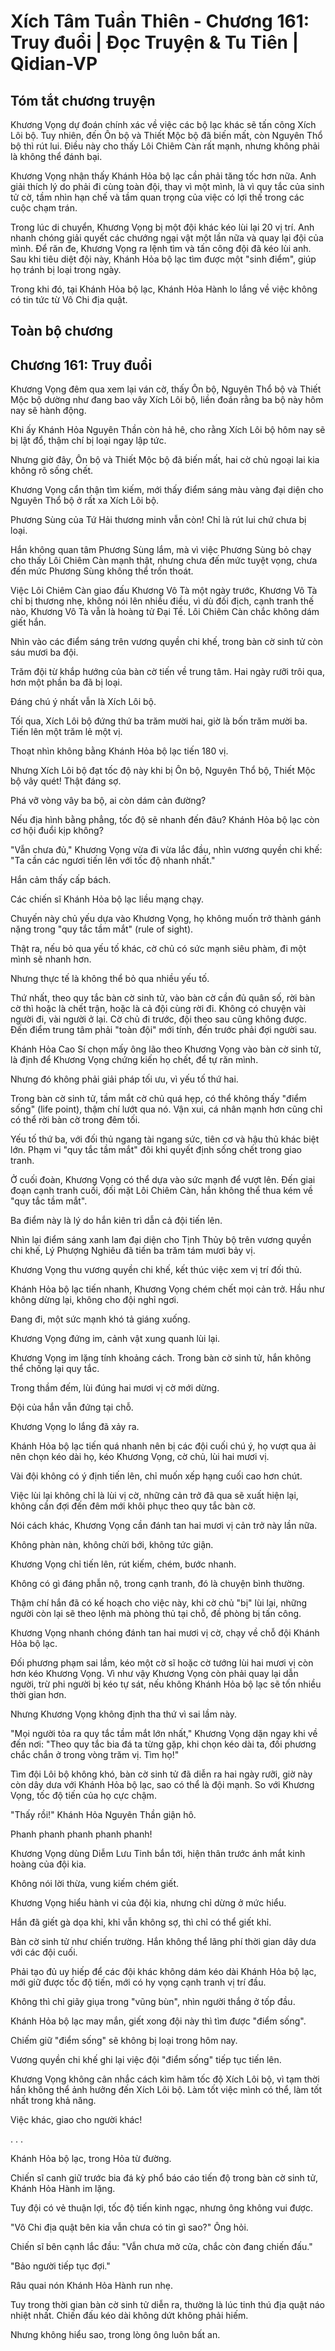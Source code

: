 # Xích Tâm Tuần Thiên - Chương 161: Truy đuổi | Đọc Truyện & Tu Tiên | Qidian-VP



## Tóm tắt chương truyện

Khương Vọng dự đoán chính xác về việc các bộ lạc khác sẽ tấn công Xích Lôi bộ. Tuy nhiên, đến Ôn bộ và Thiết Mộc bộ đã biến mất, còn Nguyên Thổ bộ thì rút lui. Điều này cho thấy Lôi Chiêm Càn rất mạnh, nhưng không phải là không thể đánh bại.

Khương Vọng nhận thấy Khánh Hỏa bộ lạc cần phải tăng tốc hơn nữa. Anh giải thích lý do phải đi cùng toàn đội, thay vì một mình, là vì quy tắc của sinh tử cờ, tầm nhìn hạn chế và tầm quan trọng của việc có lợi thế trong các cuộc chạm trán.

Trong lúc di chuyển, Khương Vọng bị một đội khác kéo lùi lại 20 vị trí. Anh nhanh chóng giải quyết các chướng ngại vật một lần nữa và quay lại đội của mình. Để răn đe, Khương Vọng ra lệnh tìm và tấn công đội đã kéo lùi anh. Sau khi tiêu diệt đội này, Khánh Hỏa bộ lạc tìm được một "sinh điểm", giúp họ tránh bị loại trong ngày.

Trong khi đó, tại Khánh Hỏa bộ lạc, Khánh Hỏa Hành lo lắng về việc không có tin tức từ Vô Chi địa quật.


## Toàn bộ chương

## Chương 161: Truy đuổi

Khương Vọng đêm qua xem lại ván cờ, thấy Ôn bộ, Nguyên Thổ bộ và Thiết Mộc bộ dường như đang bao vây Xích Lôi bộ, liền đoán rằng ba bộ này hôm nay sẽ hành động.

Khi ấy Khánh Hỏa Nguyên Thần còn hả hê, cho rằng Xích Lôi bộ hôm nay sẽ bị lật đổ, thậm chí bị loại ngay lập tức.

Nhưng giờ đây, Ôn bộ và Thiết Mộc bộ đã biến mất, hai cờ chủ ngoại lai kia không rõ sống chết.

Khương Vọng cẩn thận tìm kiếm, mới thấy điểm sáng màu vàng đại diện cho Nguyên Thổ bộ ở rất xa Xích Lôi bộ.

Phương Sùng của Tứ Hải thương minh vẫn còn! Chỉ là rút lui chứ chưa bị loại.

Hắn không quan tâm Phương Sùng lắm, mà vì việc Phương Sùng bỏ chạy cho thấy Lôi Chiêm Càn mạnh thật, nhưng chưa đến mức tuyệt vọng, chưa đến mức Phương Sùng không thể trốn thoát.

Việc Lôi Chiêm Càn giao đấu Khương Vô Tà một ngày trước, Khương Vô Tà chỉ bị thương nhẹ, không nói lên nhiều điều, vì dù đối địch, cạnh tranh thế nào, Khương Vô Tà vẫn là hoàng tử Đại Tề. Lôi Chiêm Càn chắc không dám giết hắn.

Nhìn vào các điểm sáng trên vương quyền chi khế, trong bàn cờ sinh tử còn sáu mươi ba đội.

Trăm đội từ khắp hướng của bàn cờ tiến về trung tâm. Hai ngày rưỡi trôi qua, hơn một phần ba đã bị loại.

Đáng chú ý nhất vẫn là Xích Lôi bộ.

Tối qua, Xích Lôi bộ đứng thứ ba trăm mười hai, giờ là bốn trăm mười ba. Tiến lên một trăm lẻ một vị.

Thoạt nhìn không bằng Khánh Hỏa bộ lạc tiến 180 vị.

Nhưng Xích Lôi bộ đạt tốc độ này khi bị Ôn bộ, Nguyên Thổ bộ, Thiết Mộc bộ vây quét! Thật đáng sợ.

Phá vỡ vòng vây ba bộ, ai còn dám cản đường?

Nếu địa hình bằng phẳng, tốc độ sẽ nhanh đến đâu? Khánh Hỏa bộ lạc còn cơ hội đuổi kịp không?

"Vẫn chưa đủ," Khương Vọng vừa đi vừa lắc đầu, nhìn vương quyền chi khế: "Ta cần các ngươi tiến lên với tốc độ nhanh nhất."

Hắn cảm thấy cấp bách.

Các chiến sĩ Khánh Hỏa bộ lạc liều mạng chạy.

Chuyến này chủ yếu dựa vào Khương Vọng, họ không muốn trở thành gánh nặng trong "quy tắc tầm mắt" (rule of sight).

Thật ra, nếu bỏ qua yếu tố khác, cờ chủ có sức mạnh siêu phàm, đi một mình sẽ nhanh hơn.

Nhưng thực tế là không thể bỏ qua nhiều yếu tố.

Thứ nhất, theo quy tắc bàn cờ sinh tử, vào bàn cờ cần đủ quân số, rời bàn cờ thì hoặc là chết trận, hoặc là cả đội cùng rời đi. Không có chuyện vài người đi, vài người ở lại. Cờ chủ đi trước, đội theo sau cũng không được. Đến điểm trung tâm phải "toàn đội" mới tính, đến trước phải đợi người sau.

Khánh Hỏa Cao Sí chọn mấy ông lão theo Khương Vọng vào bàn cờ sinh tử, là định để Khương Vọng chứng kiến họ chết, để tự răn mình.

Nhưng đó không phải giải pháp tối ưu, vì yếu tố thứ hai.

Trong bàn cờ sinh tử, tầm mắt cờ chủ quá hẹp, có thể không thấy "điểm sống" (life point), thậm chí lướt qua nó. Vận xui, cá nhân mạnh hơn cũng chỉ có thể rời bàn cờ trong đêm tối.

Yếu tố thứ ba, với đối thủ ngang tài ngang sức, tiên cơ và hậu thủ khác biệt lớn. Phạm vi "quy tắc tầm mắt" đôi khi quyết định sống chết trong giao tranh.

Ở cuối đoàn, Khương Vọng có thể dựa vào sức mạnh để vượt lên. Đến giai đoạn cạnh tranh cuối, đối mặt Lôi Chiêm Càn, hắn không thể thua kém về "quy tắc tầm mắt".

Ba điểm này là lý do hắn kiên trì dẫn cả đội tiến lên.

Nhìn lại điểm sáng xanh lam đại diện cho Tịnh Thủy bộ trên vương quyền chi khế, Lý Phượng Nghiêu đã tiến ba trăm tám mươi bảy vị.

Khương Vọng thu vương quyền chi khế, kết thúc việc xem vị trí đối thủ.

Khánh Hỏa bộ lạc tiến nhanh, Khương Vọng chém chết mọi cản trở. Hầu như không dừng lại, không cho đội nghỉ ngơi.

Đang đi, một sức mạnh khó tả giáng xuống.

Khương Vọng đứng im, cảnh vật xung quanh lùi lại.

Khương Vọng im lặng tính khoảng cách. Trong bàn cờ sinh tử, hắn không thể chống lại quy tắc.

Trong thầm đếm, lùi đúng hai mươi vị cờ mới dừng.

Đội của hắn vẫn đứng tại chỗ.

Khương Vọng lo lắng đã xảy ra.

Khánh Hỏa bộ lạc tiến quá nhanh nên bị các đội cuối chú ý, họ vượt qua ải nên chọn kéo dài họ, kéo Khương Vọng, cờ chủ, lùi hai mươi vị.

Vài đội không có ý định tiến lên, chỉ muốn xếp hạng cuối cao hơn chút.

Việc lùi lại không chỉ là lùi vị cờ, những cản trở đã qua sẽ xuất hiện lại, không cần đợi đến đêm mới khôi phục theo quy tắc bàn cờ.

Nói cách khác, Khương Vọng cần đánh tan hai mươi vị cản trở này lần nữa.

Không phàn nàn, không chửi bới, không tức giận.

Khương Vọng chỉ tiến lên, rút kiếm, chém, bước nhanh.

Không có gì đáng phẫn nộ, trong cạnh tranh, đó là chuyện bình thường.

Thậm chí hắn đã có kế hoạch cho việc này, khi cờ chủ "bị" lùi lại, những người còn lại sẽ theo lệnh mà phòng thủ tại chỗ, đề phòng bị tấn công.

Khương Vọng nhanh chóng đánh tan hai mươi vị cờ, chạy về chỗ đội Khánh Hỏa bộ lạc.

Đối phương phạm sai lầm, kéo một cờ sĩ hoặc cờ tướng lùi hai mươi vị còn hơn kéo Khương Vọng. Vì như vậy Khương Vọng còn phải quay lại dẫn người, trừ phi người bị kéo tự sát, nếu không Khánh Hỏa bộ lạc sẽ tốn nhiều thời gian hơn.

Nhưng Khương Vọng không định tha thứ vì sai lầm này.

"Mọi người tỏa ra quy tắc tầm mắt lớn nhất," Khương Vọng dặn ngay khi về đến nơi: "Theo quy tắc bia đá ta từng gặp, khi chọn kéo dài ta, đối phương chắc chắn ở trong vòng trăm vị. Tìm họ!"

Tìm đội Lôi bộ không khó, bàn cờ sinh tử đã diễn ra hai ngày rưỡi, giờ này còn dây dưa với Khánh Hỏa bộ lạc, sao có thể là đội mạnh. So với Khương Vọng, tốc độ tiến của họ cực chậm.

"Thấy rồi!" Khánh Hỏa Nguyên Thần giận hô.

Phanh phanh phanh phanh phanh!

Khương Vọng dùng Diễm Lưu Tinh bắn tới, hiện thân trước ánh mắt kinh hoàng của đội kia.

Không nói lời thừa, vung kiếm chém giết.

Khương Vọng hiểu hành vi của đội kia, nhưng chỉ dừng ở mức hiểu.

Hắn đã giết gà dọa khỉ, khỉ vẫn không sợ, thì chỉ có thể giết khỉ.

Bàn cờ sinh tử như chiến trường. Hắn không thể lãng phí thời gian dây dưa với các đội cuối.

Phải tạo đủ uy hiếp để các đội khác không dám kéo dài Khánh Hỏa bộ lạc, mới giữ được tốc độ tiến, mới có hy vọng cạnh tranh vị trí đầu.

Không thì chỉ giãy giụa trong "vũng bùn", nhìn người thắng ở tốp đầu.

Khánh Hỏa bộ lạc may mắn, giết xong đội này thì tìm được "điểm sống".

Chiếm giữ "điểm sống" sẽ không bị loại trong hôm nay.

Vương quyền chi khế ghi lại việc đội "điểm sống" tiếp tục tiến lên.

Khương Vọng không cân nhắc cách kìm hãm tốc độ Xích Lôi bộ, vì tạm thời hắn không thể ảnh hưởng đến Xích Lôi bộ. Làm tốt việc mình có thể, làm tốt nhất trong khả năng.

Việc khác, giao cho người khác!

. . .

Khánh Hỏa bộ lạc, trong Hỏa từ đường.

Chiến sĩ canh giữ trước bia đá kỳ phổ báo cáo tiến độ trong bàn cờ sinh tử, Khánh Hỏa Hành im lặng.

Tuy đội có vẻ thuận lợi, tốc độ tiến kinh ngạc, nhưng ông không vui được.

"Vô Chi địa quật bên kia vẫn chưa có tin gì sao?" Ông hỏi.

Chiến sĩ bên cạnh lắc đầu: "Vẫn chưa mở cửa, chắc còn đang chiến đấu."

"Bảo người tiếp tục đợi."

Râu quai nón Khánh Hỏa Hành run nhẹ.

Tuy trong thời gian bàn cờ sinh tử diễn ra, thường là lúc tinh thú địa quật náo nhiệt nhất. Chiến đấu kéo dài không dứt không phải hiếm.

Nhưng không hiểu sao, trong lòng ông luôn bất an.